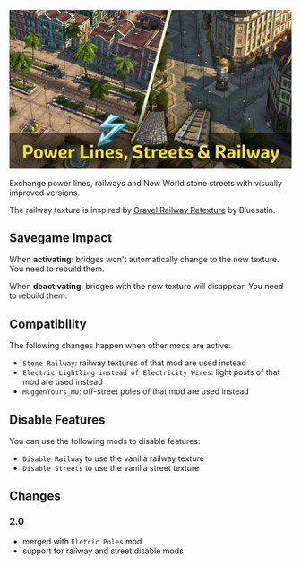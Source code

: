 ![](./banner.jpg)

Exchange power lines, railways and New World stone streets with visually improved versions.

The railway texture is inspired by [Gravel Railway Retexture](https://www.nexusmods.com/anno1800/mods/391) by Bluesatin.

## Savegame Impact

When **activating**: bridges won't automatically change to the new texture.
You need to rebuild them.

When **deactivating**: bridges with the new texture will disappear.
You need to rebuild them.

## Compatibility

The following changes happen when other mods are active:
- `Stone Railway`: railway textures of that mod are used instead
- `Electric Lightling instead of Electricity Wires`: light posts of that mod are used instead
- `MuggenTours_MU`: off-street poles of that mod are used instead

## Disable Features

You can use the following mods to disable features:
- `Disable Railway` to use the vanilla railway texture
- `Disable Streets` to use the vanilla street texture

## Changes

### 2.0

- merged with `Eletric Poles` mod
- support for railway and street disable mods
